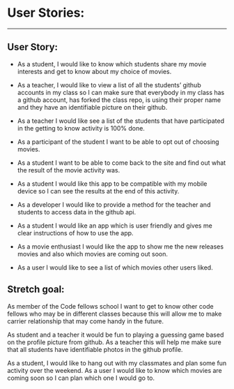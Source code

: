 # User Stories:
----------------

## User Story:
 
* As a student, I would like to know which students share my movie interests and get to know about my choice of movies. 

* As a teacher, I would like to view a list of all the students’ github accounts in my class so  I can  make sure that everybody in my class has a github account, has forked the class repo, is using their proper name and they have an identifiable picture on their github.

* As a teacher I would like see a list of the students that have participated in the getting to know activity is 100% done. 

* As a participant of the student I want to be able to opt out of choosing movies. 

* As a student I want to be able to come back to the site and find out what the result of the movie activity was. 

* As a student I would like this app to be compatible with my mobile device so I can see the results at the end of this activity.

* As a developer I would like to provide a method for the teacher and students to access data in the github api. 

* As a student I would like an app which is user friendly and gives me clear instructions of how to use the app.

* As a movie enthusiast I would like the app to show me the new releases movies and also which movies are coming out soon.

* As a user I would like to see a list of which movies other users liked.


## Stretch goal:

As member of the Code fellows school I want to get to know other code fellows who may be in different classes because this will allow me to make carrier relationship that may come handy in the future.

As student and a teacher it would be fun to playing a guessing game based on the profile picture from github. As a teacher this will help me make sure that all students have identifiable photos in the github profile.

As a student, I would like to hang out with my classmates and plan some fun activity over the weekend. As a user I would like to know which movies are coming soon so I can plan which one I would go to.
